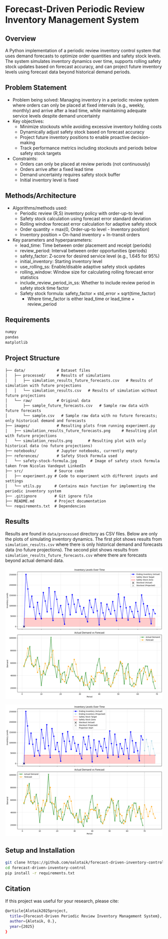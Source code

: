 # Forecast-Driven Periodic Review Inventory Management System

## Overview
A Python implementation of a periodic review inventory control system that uses demand forecasts to optimize order quantities and safety stock levels. The system simulates inventory dynamics over time, supports rolling safety stock updates based on forecast accuracy, and can project future inventory levels using forecast data beyond historical demand periods.

## Problem Statement
- Problem being solved: Managing inventory in a periodic review system where orders can only be placed at fixed intervals (e.g., weekly, monthly) and arrive after a lead time, while maintaining adequate service levels despite demand uncertainty
- Key objectives:
  - Minimize stockouts while avoiding excessive inventory holding costs
  - Dynamically adjust safety stock based on forecast accuracy
  - Project future inventory positions to enable proactive decision-making
  - Track performance metrics including stockouts and periods below safety stock targets
- Constraints:
  - Orders can only be placed at review periods (not continuously)
  - Orders arrive after a fixed lead time
  - Demand uncertainty requires safety stock buffer
  - Initial inventory level is fixed

## Methods/Architecture
- Algorithms/methods used:
  - Periodic review (R,S) inventory policy with order-up-to level
  - Safety stock calculation using forecast error standard deviation
  - Rolling window forecast error calculation for adaptive safety stock
  - Order quantity = max(0, Order-up-to level - Inventory position)
  - Inventory position = On-hand inventory + In-transit orders
- Key parameters and hyperparameters:
  - lead_time: Time between order placement and receipt (periods)
  - review_period: Interval between order opportunities (periods)
  - safety_factor: Z-score for desired service level (e.g., 1.645 for 95%)
  - initial_inventory: Starting inventory level
  - use_rolling_ss: Enable/disable adaptive safety stock updates
  - rolling_window: Window size for calculating rolling forecast error statistics
  - include_review_period_in_ss: Whether to include review period in safety stock time factor
  - Safety stock formula: safety_factor × std_error × sqrt(time_factor)
    - Where time_factor is either lead_time or lead_time + review_period

## Requirements
```bash
numpy
pandas
matplotlib
```
## Project Structure

```basic
├── data/              # Dataset files
│   ├── processed/     # Results of simulations
│   │   ├── simulation_results_future_forecasts.csv   # Results of simulation with future projections
│   │   └── simulation_results.csv   # Results of simulation without future projections
│   └── raw/           # Original data
│       ├── sample_future_forecasts.csv   # Sample raw data with future forecasts
│       └── sample.csv   # Sample raw data with no future forecasts; only historical demand and forecasts
├── images/            # Resulting plots from running experiment.py
│   ├── simulation_results_future_forecasts.png     # Resulting plot with future projections
│   └── simulation_results.png       # Resulting plot with only historical data (no future projections)
├── notebooks/         # Jupyter notebooks, currently empty
├── references/        # Safety Stock Formula used
│   └── safety-stock-formula.jpg      # Image of safety stock formula taken from Nicolas Vandeput LinkedIn
├── src/              # Source code
│   ├── experiment.py # Code to experiment with different inputs and settings
│   └── utils.py      # Contains main function for implementing the periodic inventory system
├── .gitignore        # Git ignore file
├── README.md         # Project documentation
└── requirements.txt  # Dependencies
```

## Results
Results are found in `data/processed` directory as CSV files. Below are only the plots of simulating inventory dynamics. The first plot shows results from `simulation_results.csv` where there is only historical demand and forecasts data (no future projections). The second plot shows results from `simulation_results_future_forecasts.csv` where there are forecasts beyond actual demand data.

![Simulation Results with No Future Projections](https://github.com/oalotaik/forecast-driven-inventory-control/blob/main/images/simulation_results.png)

![Simulation Results with Future Projections](https://github.com/oalotaik/forecast-driven-inventory-control/blob/main/images/simulation_results_future_forecasts.png)


## Setup and Installation
```bash
git clone https://github.com/oalotaik/forecast-driven-inventory-control.git
cd forecast-driven-inventory-control
pip install -r requirements.txt
```


## Citation
If this project was useful for your research, please cite:
```bash
@article{Alotaik2025project,
  title={Forecast-Driven Periodic Review Inventory Management System},
  author={Alotaik, O.},
  year={2025}
}
```


